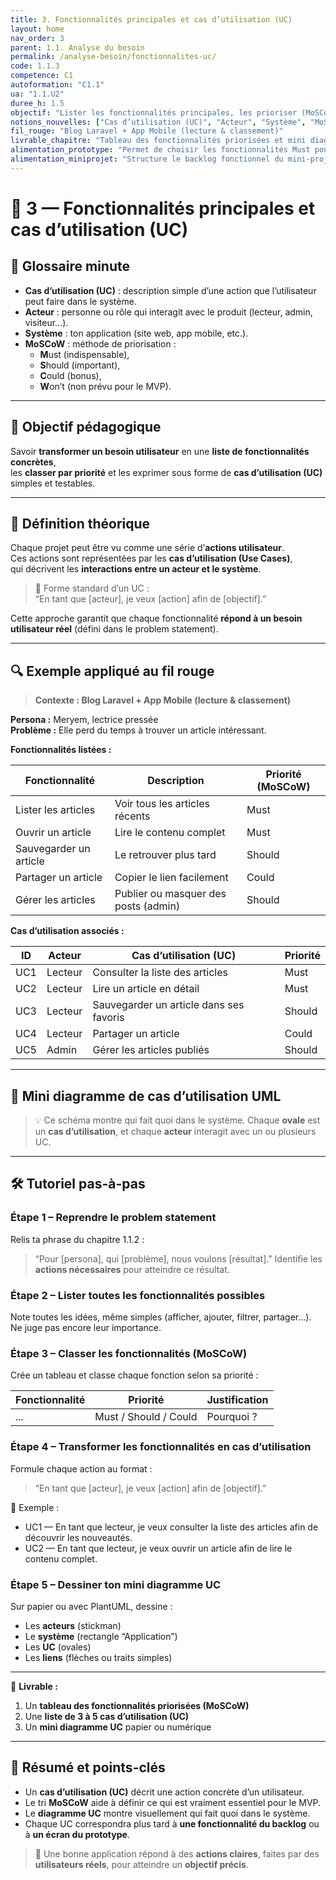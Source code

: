 ```yaml
---
title: 3. Fonctionnalités principales et cas d’utilisation (UC)
layout: home
nav_order: 3
parent: 1.1. Analyse du besoin
permalink: /analyse-besoin/fonctionnalites-uc/
code: 1.1.3
competence: C1
autoformation: "C1.1"
ua: "1.1.U2"
duree_h: 1.5
objectif: "Lister les fonctionnalités principales, les prioriser (MoSCoW) et les traduire en cas d’utilisation (UC) clairs et testables."
notions_nouvelles: ["Cas d’utilisation (UC)", "Acteur", "Système", "MoSCoW"]
fil_rouge: "Blog Laravel + App Mobile (lecture & classement)"
livrable_chapitre: "Tableau des fonctionnalités priorisées et mini diagramme de cas d’utilisation (UC)."
alimentation_prototype: "Permet de choisir les fonctionnalités Must pour le prototype MVP."
alimentation_miniprojet: "Structure le backlog fonctionnel du mini-projet."
---
```


# 📘 3 — Fonctionnalités principales et cas d’utilisation (UC)

## 📒 Glossaire minute

- **Cas d’utilisation (UC)** : description simple d’une action que l’utilisateur peut faire dans le système.  
- **Acteur** : personne ou rôle qui interagit avec le produit (lecteur, admin, visiteur…).  
- **Système** : ton application (site web, app mobile, etc.).  
- **MoSCoW** : méthode de priorisation :  
  - **M**ust (indispensable),  
  - **S**hould (important),  
  - **C**ould (bonus),  
  - **W**on’t (non prévu pour le MVP).

---

## 🎯 Objectif pédagogique

Savoir **transformer un besoin utilisateur** en une **liste de fonctionnalités concrètes**,  
les **classer par priorité** et les exprimer sous forme de **cas d’utilisation (UC)** simples et testables.

---

## 🧠 Définition théorique

Chaque projet peut être vu comme une série d’**actions utilisateur**.  
Ces actions sont représentées par les **cas d’utilisation (Use Cases)**,  
qui décrivent les **interactions entre un acteur et le système**.

> 💬 Forme standard d’un UC :  
> “En tant que [acteur], je veux [action] afin de [objectif].”

Cette approche garantit que chaque fonctionnalité **répond à un besoin utilisateur réel** (défini dans le problem statement).

---

## 🔍 Exemple appliqué au fil rouge

> **Contexte : Blog Laravel + App Mobile (lecture & classement)**

**Persona :** Meryem, lectrice pressée  
**Problème :** Elle perd du temps à trouver un article intéressant.  

**Fonctionnalités listées :**

| Fonctionnalité | Description | Priorité (MoSCoW) |
|----------------|--------------|-------------------|
| Lister les articles | Voir tous les articles récents | Must |
| Ouvrir un article | Lire le contenu complet | Must |
| Sauvegarder un article | Le retrouver plus tard | Should |
| Partager un article | Copier le lien facilement | Could |
| Gérer les articles | Publier ou masquer des posts (admin) | Should |

**Cas d’utilisation associés :**

| ID | Acteur | Cas d’utilisation (UC) | Priorité |
|----|---------|-------------------------|-----------|
| UC1 | Lecteur | Consulter la liste des articles | Must |
| UC2 | Lecteur | Lire un article en détail | Must |
| UC3 | Lecteur | Sauvegarder un article dans ses favoris | Should |
| UC4 | Lecteur | Partager un article | Could |
| UC5 | Admin | Gérer les articles publiés | Should |

---

## 🧩 Mini diagramme de cas d’utilisation UML

 

> 💡 Ce schéma montre qui fait quoi dans le système.
> Chaque **ovale** est un **cas d’utilisation**, et chaque **acteur** interagit avec un ou plusieurs UC.

---

## 🛠 Tutoriel pas-à-pas

### Étape 1 – Reprendre le problem statement

Relis ta phrase du chapitre 1.1.2 :

> “Pour [persona], qui [problème], nous voulons [résultat].”
> Identifie les **actions nécessaires** pour atteindre ce résultat.

### Étape 2 – Lister toutes les fonctionnalités possibles

Note toutes les idées, même simples (afficher, ajouter, filtrer, partager…).
Ne juge pas encore leur importance.

### Étape 3 – Classer les fonctionnalités (MoSCoW)

Crée un tableau et classe chaque fonction selon sa priorité :

| Fonctionnalité | Priorité              | Justification |
| -------------- | --------------------- | ------------- |
| ...            | Must / Should / Could | Pourquoi ?    |

### Étape 4 – Transformer les fonctionnalités en cas d’utilisation

Formule chaque action au format :

> “En tant que [acteur], je veux [action] afin de [objectif].”

🧩 Exemple :

* UC1 — En tant que lecteur, je veux consulter la liste des articles afin de découvrir les nouveautés.
* UC2 — En tant que lecteur, je veux ouvrir un article afin de lire le contenu complet.

### Étape 5 – Dessiner ton mini diagramme UC

Sur papier ou avec PlantUML, dessine :

* Les **acteurs** (stickman)
* Le **système** (rectangle “Application”)
* Les **UC** (ovales)
* Les **liens** (flèches ou traits simples)

---

📄 **Livrable :**

1. Un **tableau des fonctionnalités priorisées (MoSCoW)**
2. Une **liste de 3 à 5 cas d’utilisation (UC)**
3. Un **mini diagramme UC** papier ou numérique

---

## 🧾 Résumé et points-clés

* Un **cas d’utilisation (UC)** décrit une action concrète d’un utilisateur.
* Le tri **MoSCoW** aide à définir ce qui est vraiment essentiel pour le MVP.
* Le **diagramme UC** montre visuellement qui fait quoi dans le système.
* Chaque UC correspondra plus tard à **une fonctionnalité du backlog** ou à **un écran du prototype**.

> 🎯 Une bonne application répond à des **actions claires**, faites par des **utilisateurs réels**, pour atteindre un **objectif précis**.

